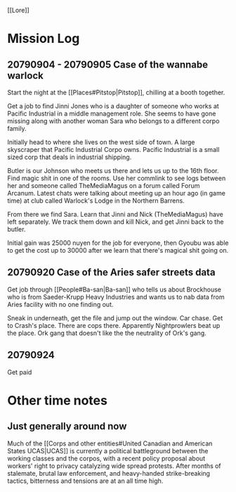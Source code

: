 [[Lore]]


# Mission Log
## 20790904 - 20790905 Case of the wannabe warlock
Start the night at the [[Places#Pitstop|Pitstop]], chilling at a booth together.

Get a job to find Jinni Jones who is a daughter of someone who works at Pacific Industrial in a middle management role. She seems to have gone missing along with another woman Sara who belongs to a different corpo family.

Initially head to where she lives on the west side of town. A large skyscraper that Pacific Industrial Corpo owns. Pacific Industrial is a small sized corp that deals in industrial shipping. 

Butler is our Johnson who meets us there and lets us up to the 16th floor. Find magic shit in one of the rooms. Use her commlink to see logs between her and someone called TheMediaMagus on a forum called Forum Arcanum. Latest chats were talking about meeting up an hour ago (in game time) at club called Warlock's Lodge in the Northern Barrens.

From there we find Sara. Learn that Jinni and Nick (TheMediaMagus) have left separately. We track them down and kill Nick, and get Jinni back to the butler.

Initial gain was 25000 nuyen for the job for everyone, then Gyoubu was able to get the cost up to 30000 after we learn that there's magical shit going on.

## 20790920 Case of the Aries safer streets data
Get job through [[People#Ba-san|Ba-san]] who tells us about Brockhouse who is from  Saeder-Krupp Heavy Industries and wants us to nab data from Aries facility with no one finding out.

Sneak in underneath, get the file and jump out the window. Car chase. Get to Crash's place. There are cops there. Apparently Nightprowlers beat up the place. Ork gang that doesn't like the the neutrality of Ork's gang.

## 20790924
Get paid




# Other time notes
## Just generally around now
Much of the [[Corps and other entities#United Canadian and American States UCAS|UCAS]] is currently a political battleground between the working classes and the corpos, with a recent policy proposal about workers' right to privacy catalyzing wide spread protests. After months of stalemate, brutal law enforcement, and heavy-handed strike-breaking tactics, bitterness and tensions are at an all time high. 
